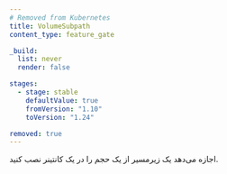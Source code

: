 ```yaml
---
# Removed from Kubernetes
title: VolumeSubpath
content_type: feature_gate

_build:
  list: never
  render: false

stages:
  - stage: stable
    defaultValue: true
    fromVersion: "1.10"
    toVersion: "1.24"

removed: true
---
```

اجازه می‌دهد یک زیرمسیر از یک حجم را در یک کانتینر نصب کنید.
